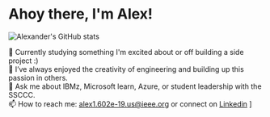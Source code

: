 # Ahoy there, I'm Alex!

![Alexander's GitHub stats](https://github-readme-stats.vercel.app/api?username=alex1602e19&show_icons=true&theme=tokyonight)

<!-- **Alex1602e19/Alex1602e19** is a ✨ _special_ ✨ repository because its `README.md` (this file) appears on your GitHub profile. -->

💫 Currently studying something I'm excited about or off building a side project :)\
🧱 I’ve always enjoyed the creativity of engineering and building up this passion in others.\
💬 Ask me about IBMz, Microsoft learn, Azure, or student leadership with the SSCCC. \
📫 How to reach me: alex1.602e-19.us@ieee.org or connect on [Linkedin](https://linkedin.com/in/math-boy-does-math)
]

<!-- **Alex1602e19/Alex1602e19** is a ✨ _special_ ✨ repository because its `README.md` (this file) appears on your GitHub profile. -->
